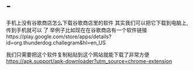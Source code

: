 # -
手机上没有谷歌商店怎么下载谷歌商店里的软件
其实我们可以把它下载到电脑上,传到手机就可以 了
举例子比如现在在谷歌商店有一个软件链接https://play.google.com/store/apps/details?id=org.thunderdog.challegram&hl=en_US


我们只需要把这个软件复制粘贴到这个网站就能下载了非常方便
https://apk.support/apk-downloader?utm_source=chrome-extension
